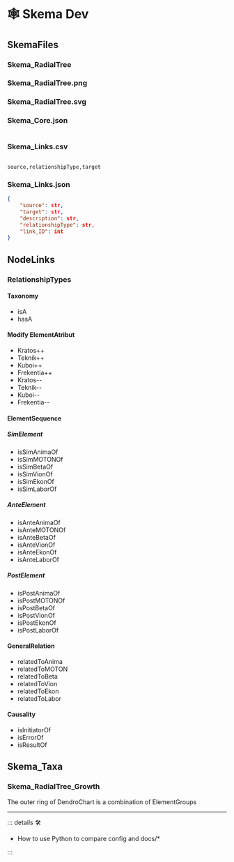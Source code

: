 # 🕸 Skema Dev

## SkemaFiles

### Skema_RadialTree

### Skema_RadialTree.png

### Skema_RadialTree.svg

### Skema_Core.json

```json


```

### Skema_Links.csv

```csv

source,relationshipType,target

```

### Skema_Links.json

```json
{
    "source": str,
    "target": str,
    "description": str,
    "relationshipType": str,
    "link_ID": int
}

```

## NodeLinks

### RelationshipTypes

#### Taxonomy

- isA
- hasA

#### Modify ElementAtribut

- Kratos++
- Teknik++
- Kuboi++
- Frekentia++
- Kratos--
- Teknik--
- Kuboi--
- Frekentia--

#### ElementSequence

##### SimElement

- isSimAnimaOf
- isSimMOTONOf
- isSimBetaOf
- isSimVionOf
- isSimEkonOf
- isSimLaborOf

##### AnteElement

- isAnteAnimaOf
- isAnteMOTONOf
- isAnteBetaOf
- isAnteVionOf
- isAnteEkonOf
- isAnteLaborOf

##### PostElement

- isPostAnimaOf
- isPostMOTONOf
- isPostBetaOf
- isPostVionOf
- isPostEkonOf
- isPostLaborOf

#### GeneralRelation

- relatedToAnima
- relatedToMOTON
- relatedToBeta
- relatedToVion
- relatedToEkon
- relatedToLabor

#### Causality

- isInitiatorOf
- isErrorOf
- isResultOf

## Skema_Taxa

### Skema_RadialTree_Growth

The outer ring of DendroChart is a combination of ElementGroups

---

<!-- =================================================== -->
<!-- =================================================== -->
<!-- =================================================== -->
<!-- =================================================== -->
<!-- =================================================== -->
::: details 🛠

- How to use Python to compare config and docs/*

:::
